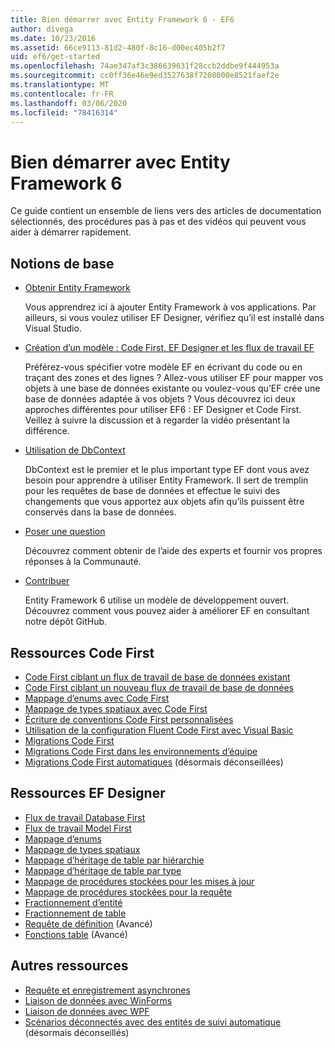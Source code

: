 ```yaml
---
title: Bien démarrer avec Entity Framework 6 - EF6
author: divega
ms.date: 10/23/2016
ms.assetid: 66ce9113-81d2-480f-8c16-d00ec405b2f7
uid: ef6/get-started
ms.openlocfilehash: 74ae347af3c386639631f28ccb2ddbe9f444953a
ms.sourcegitcommit: cc0ff36e46e9ed3527638f7208000e8521faef2e
ms.translationtype: MT
ms.contentlocale: fr-FR
ms.lasthandoff: 03/06/2020
ms.locfileid: "78416314"
---
```

# <a name="get-started-with-entity-framework-6"></a>Bien démarrer avec Entity Framework 6

Ce guide contient un ensemble de liens vers des articles de documentation sélectionnés, des procédures pas à pas et des vidéos qui peuvent vous aider à démarrer rapidement.

## <a name="fundamentals"></a>Notions de base

* [Obtenir Entity Framework](~/ef6/fundamentals/install.md)

  Vous apprendrez ici à ajouter Entity Framework à vos applications. Par ailleurs, si vous voulez utiliser EF Designer, vérifiez qu’il est installé dans Visual Studio.

* [Création d’un modèle : Code First, EF Designer et les flux de travail EF](~/ef6/modeling/index.md)

  Préférez-vous spécifier votre modèle EF en écrivant du code ou en traçant des zones et des lignes ?
Allez-vous utiliser EF pour mapper vos objets à une base de données existante ou voulez-vous qu’EF crée une base de données adaptée à vos objets ?
Vous découvrez ici deux approches différentes pour utiliser EF6 : EF Designer et Code First.
Veillez à suivre la discussion et à regarder la vidéo présentant la différence.

* [Utilisation de DbContext](~/ef6/fundamentals/working-with-dbcontext.md)

  DbContext est le premier et le plus important type EF dont vous avez besoin pour apprendre à utiliser Entity Framework. Il sert de tremplin pour les requêtes de base de données et effectue le suivi des changements que vous apportez aux objets afin qu’ils puissent être conservés dans la base de données.

* [Poser une question](~/ef6/resources/get-help.md)

  Découvrez comment obtenir de l’aide des experts et fournir vos propres réponses à la Communauté.

* [Contribuer](https://github.com/aspnet/EntityFramework6/)

  Entity Framework 6 utilise un modèle de développement ouvert. Découvrez comment vous pouvez aider à améliorer EF en consultant notre dépôt GitHub.

## <a name="code-first-resources"></a>Ressources Code First

  - [Code First ciblant un flux de travail de base de données existant](~/ef6/modeling/code-first/workflows/existing-database.md)
  - [Code First ciblant un nouveau flux de travail de base de données](~/ef6/modeling/code-first/workflows/new-database.md)
  - [Mappage d’enums avec Code First](~/ef6/modeling/code-first/data-types/enums.md)
  - [Mappage de types spatiaux avec Code First](~/ef6/modeling/code-first/data-types/spatial.md)
  - [Écriture de conventions Code First personnalisées](~/ef6/modeling/code-first/conventions/custom.md)
  - [Utilisation de la configuration Fluent Code First avec Visual Basic](~/ef6/modeling/code-first/fluent/vb.md)
  - [Migrations Code First](~/ef6/modeling/code-first/migrations/index.md)
  - [Migrations Code First dans les environnements d’équipe](~/ef6/modeling/code-first/migrations/teams.md)
  - [Migrations Code First automatiques](~/ef6/modeling/code-first/migrations/automatic.md) (désormais déconseillées)

## <a name="ef-designer-resources"></a>Ressources EF Designer
  - [Flux de travail Database First](~/ef6/modeling/designer/workflows/database-first.md)
  - [Flux de travail Model First](~/ef6/modeling/designer/workflows/model-first.md)
  - [Mappage d’enums](~/ef6/modeling/designer/data-types/enums.md)
  - [Mappage de types spatiaux](~/ef6/modeling/designer/data-types/spatial.md)
  - [Mappage d’héritage de table par hiérarchie](~/ef6/modeling/designer/inheritance/tph.md)
  - [Mappage d’héritage de table par type](~/ef6/modeling/designer/inheritance/tpt.md)
  - [Mappage de procédures stockées pour les mises à jour](~/ef6/modeling/designer/stored-procedures/cud.md)
  - [Mappage de procédures stockées pour la requête](~/ef6/modeling/designer/stored-procedures/query.md)
  - [Fractionnement d’entité](~/ef6/modeling/designer/entity-splitting.md)
  - [Fractionnement de table](~/ef6/modeling/designer/table-splitting.md)
  - [Requête de définition](~/ef6/modeling/designer/advanced/defining-query.md) (Avancé)
  - [Fonctions table](~/ef6/modeling/designer/advanced/tvfs.md) (Avancé)

## <a name="other-resources"></a>Autres ressources
  - [Requête et enregistrement asynchrones](~/ef6/fundamentals/async.md)
  - [Liaison de données avec WinForms](~/ef6/fundamentals/databinding/winforms.md)
  - [Liaison de données avec WPF](~/ef6/fundamentals/databinding/wpf.md)
  - [Scénarios déconnectés avec des entités de suivi automatique](~/ef6/fundamentals/disconnected-entities/self-tracking-entities/walkthrough.md) (désormais déconseillés)
